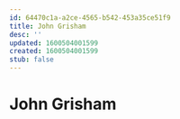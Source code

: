 ```yaml
---
id: 64470c1a-a2ce-4565-b542-453a35ce51f9
title: John Grisham
desc: ''
updated: 1600504001599
created: 1600504001599
stub: false
---
```

# John Grisham

